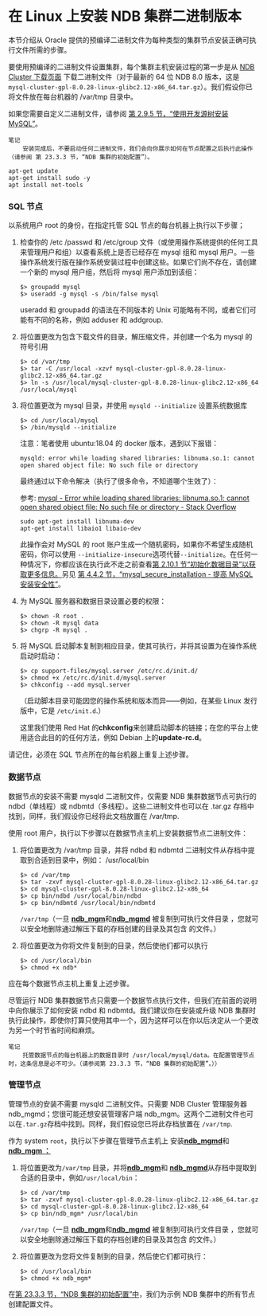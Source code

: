 # 在 Linux 上安装 NDB 集群二进制版本

本节介绍从 Oracle 提供的预编译二进制文件为每种类型的集群节点安装正确可执行文件所需的步骤。

要使用预编译的二进制文件设置集群，每个集群主机安装过程的第一步是从 [NDB Cluster 下载页面](https://dev.mysql.com/downloads/cluster/) 下载二进制文件（对于最新的 64 位 NDB 8.0 版本，这是 `mysql-cluster-gpl-8.0.28-linux-glibc2.12-x86_64.tar.gz`）。我们假设你已将文件放在每台机器的 /var/tmp 目录中。

如果您需要自定义二进制文件，请参阅 [第 2.9.5 节，“使用开发源树安装 MySQL”](https://dev.mysql.com/doc/refman/8.0/en/installing-development-tree.html "2.9.5 使用开发源码树安装 MySQL")。

```textile
笔记
    安装完成后，不要启动任何二进制文件，我们会向你展示如何在节点配置之后执行此操作（请参阅 第 23.3.3 节，“NDB 集群的初始配置”）。
```

```shell
apt-get update
apt-get install sudo -y
apt install net-tools
```



### SQL 节点

以系统用户 root 的身份，在指定托管 SQL 节点的每台机器上执行以下步骤；

1. 检查你的 /etc /passwd 和 /etc/group 文件（或使用操作系统提供的任何工具来管理用户和组）以查看系统上是否已经存在 mysql 组和 mysql 用户。一些操作系统发行版在操作系统安装过程中创建这些。如果它们尚不存在，请创建一个新的 mysql 用户组，然后将 mysql 用户添加到该组：
   
   ```shell
   $> groupadd mysql
   $> useradd -g mysql -s /bin/false mysql
   ```
   
   useradd 和 groupadd 的语法在不同版本的 Unix 可能略有不同，或者它们可能有不同的名称，例如 adduser 和 addgroup.

2. 将位置更改为包含下载文件的目录，解压缩文件，并创建一个名为 mysql 的符号引用
   
   ```shell
   $> cd /var/tmp
   $> tar -C /usr/local -xzvf mysql-cluster-gpl-8.0.28-linux-glibc2.12-x86_64.tar.gz
   $> ln -s /usr/local/mysql-cluster-gpl-8.0.28-linux-glibc2.12-x86_64 /usr/local/mysql
   ```

3. 将位置更改为 mysql 目录，并使用 `mysqld --initialize` 设置系统数据库
   
   ```shell
   $> cd /usr/local/mysql
   $> /bin/mysqld --initialize
   ```
   
   注意：笔者使用 ubuntu:18.04 的 docker 版本，遇到以下报错：
   
   ```shell
   mysqld: error while loading shared libraries: libnuma.so.1: cannot open shared object file: No such file or directory
   ```
   
   最终通过以下命令解决（执行了很多命令，不知道哪个生效了）：
   
   参考: [mysql - Error while loading shared libraries: libnuma.so.1: cannot open shared object file: No such file or directory - Stack Overflow](https://stackoverflow.com/questions/57833459/error-while-loading-shared-libraries-libnuma-so-1-cannot-open-shared-object-fi)
   
   ```shell
   sudo apt-get install libnuma-dev
   apt-get install libaio1 libaio-dev
   ```
   
   此操作会对 MySQL 的 root 账户生成一个随机密码，如果你不希望生成随机密码，你可以使用 `--initialize-insecure`选项代替`--initialize`。在任何一种情况下，你都应该在执行此不走之前查看[第 2.10.1 节“初始化数据目录”以获取更多信息。](https://dev.mysql.com/doc/refman/8.0/en/data-directory-initialization.html "2.10.1 初始化数据目录")另见 [第 4.4.2 节，“mysql_secure_installation - 提高 MySQL 安装安全性”](https://dev.mysql.com/doc/refman/8.0/en/mysql-secure-installation.html "4.4.2 mysql_secure_installation——提高 MySQL 安装安全性")。

4. 为 MySQL 服务器和数据目录设置必要的权限：
   
   ```shell
   $> chown -R root .
   $> chown -R mysql data
   $> chgrp -R mysql .
   ```

5. 将 MySQL 启动脚本复制到相应目录，使其可执行，并将其设置为在操作系统启动时启动：
   
   ```shell
   $> cp support-files/mysql.server /etc/rc.d/init.d/
   $> chmod +x /etc/rc.d/init.d/mysql.server
   $> chkconfig --add mysql.server
   ```
   
   （启动脚本目录可能因您的操作系统和版本而异——例如，在某些 Linux 发行版中，它是 `/etc/init.d`.）
   
   这里我们使用 Red Hat 的**chkconfig**来创建启动脚本的链接；在您的平台上使用适合此目的的任何方法，例如 Debian 上的**update-rc.d**。

请记住，必须在 SQL 节点所在的每台机器上重复上述步骤。

### 数据节点

数据节点的安装不需要  mysqld 二进制文件，仅需要  NDB  集群数据节点可执行的 ndbd（单线程）或 ndbmtd（多线程）。这些二进制文件也可以在 .tar.gz 存档中找到，同样，我们假设你已经将此文档放置在 /var/tmp.

使用 root 用户，执行以下步骤以在数据节点主机上安装数据节点二进制文件：

1. 将位置更改为 /var/tmp 目录，并将 ndbd 和 ndbmtd 二进制文件从存档中提取到合适到目录中，例如： /usr/local/bin
   
   ```shell
   $> cd /var/tmp
   $> tar -zxvf mysql-cluster-gpl-8.0.28-linux-glibc2.12-x86_64.tar.gz
   $> cd mysql-cluster-gpl-8.0.28-linux-glibc2.12-x86_64
   $> cp bin/ndbd /usr/local/bin/ndbd
   $> cp bin/ndbmtd /usr/local/bin/ndbmtd
   ```
   
   `/var/tmp`（一旦 [**ndb_mgm**](https://dev.mysql.com/doc/refman/8.0/en/mysql-cluster-programs-ndb-mgm.html "23.5.5 ndb_mgm — NDB 集群管理客户端")和[**ndb_mgmd**](https://dev.mysql.com/doc/refman/8.0/en/mysql-cluster-programs-ndb-mgmd.html "23.5.4 ndb_mgmd — NDB 集群管理服务器守护进程") 被复制到可执行文件目录 ，您就可以安全地删除通过解压下载的存档创建的目录及其包含 的文件。）

2. 将位置更改为你将文件复制到的目录，然后使他们都可以执行
   
   ```shell
   $> cd /usr/local/bin
   $> chmod +x ndb*
   ```

应在每个数据节点主机上重复上述步骤。

尽管运行 NDB 集群数据节点只需要一个数据节点执行文件，但我们在前面的说明中向你展示了如何安装 ndbd 和 ndbmtd。我们建议你在安装或升级 NDB 集群时执行此操作，即使你打算只使用其中一个，因为这样可以在你以后决定从一个更改为另一个时节省时间和麻烦。

```textile
笔记
    托管数据节点的每台机器上的数据目录时 /usr/local/mysql/data。在配置管理节点时，这条信息是必不可少。（请参阅第 23.3.3 节，“NDB 集群的初始配置”。））
```

### 管理节点

管理节点的安装不需要 mysqld 二进制文件。只需要 NDB Cluster 管理服务器ndb_mgmd；您很可能还想安装管理客户端 ndb_mgm。这两个二进制文件也可以在`.tar.gz`存档中找到。同样，我们假设您已将此存档放置在 `/var/tmp`.

作为 system `root`，执行以下步骤在管理节点主机上 安装[**ndb_mgmd**](https://dev.mysql.com/doc/refman/8.0/en/mysql-cluster-programs-ndb-mgmd.html "23.5.4 ndb_mgmd — NDB 集群管理服务器守护进程")和 [**ndb_mgm ：**](https://dev.mysql.com/doc/refman/8.0/en/mysql-cluster-programs-ndb-mgm.html "23.5.5 ndb_mgm — NDB 集群管理客户端")

1. 将位置更改为`/var/tmp` 目录，并将[**ndb_mgm**](https://dev.mysql.com/doc/refman/8.0/en/mysql-cluster-programs-ndb-mgm.html "23.5.5 ndb_mgm — NDB 集群管理客户端")和 [**ndb_mgmd**](https://dev.mysql.com/doc/refman/8.0/en/mysql-cluster-programs-ndb-mgmd.html "23.5.4 ndb_mgmd — NDB 集群管理服务器守护进程")从存档中提取到合适的目录中，例如`/usr/local/bin`：
   
   ```shell
   $> cd /var/tmp
   $> tar -zxvf mysql-cluster-gpl-8.0.28-linux-glibc2.12-x86_64.tar.gz
   $> cd mysql-cluster-gpl-8.0.28-linux-glibc2.12-x86_64
   $> cp bin/ndb_mgm* /usr/local/bin
   ```
   
   `/var/tmp`（一旦 [**ndb_mgm**](https://dev.mysql.com/doc/refman/8.0/en/mysql-cluster-programs-ndb-mgm.html "23.5.5 ndb_mgm — NDB 集群管理客户端")和[**ndb_mgmd**](https://dev.mysql.com/doc/refman/8.0/en/mysql-cluster-programs-ndb-mgmd.html "23.5.4 ndb_mgmd — NDB 集群管理服务器守护进程") 被复制到可执行文件目录 ，您就可以安全地删除通过解压下载的存档创建的目录及其包含 的文件。）

2. 将位置更改为您将文件复制到的目录，然后使它们都可执行：
   
   ```shell
   $> cd /usr/local/bin
   $> chmod +x ndb_mgm*
   ```

在[第 23.3.3 节，“NDB 集群的初始配置”中](https://dev.mysql.com/doc/refman/8.0/en/mysql-cluster-install-configuration.html "23.3.3 NDB Cluster 的初始配置")，我们为示例 NDB 集群中的所有节点创建配置文件。
